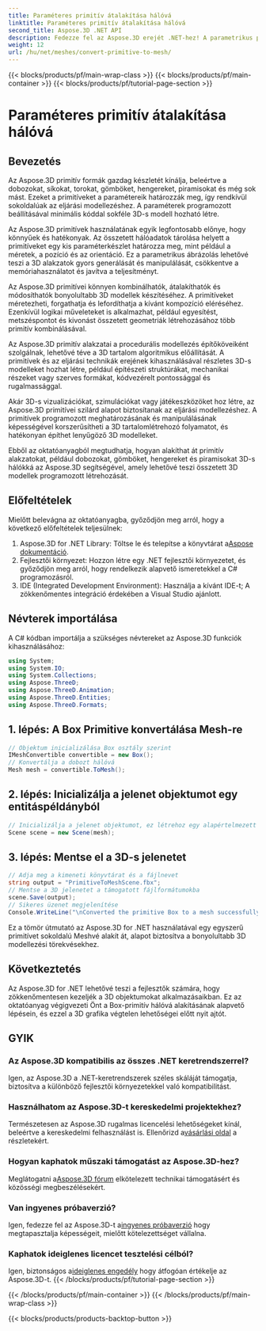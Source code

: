 ```yaml
---
title: Paraméteres primitív átalakítása hálóvá
linktitle: Paraméteres primitív átalakítása hálóvá
second_title: Aspose.3D .NET API
description: Fedezze fel az Aspose.3D erejét .NET-hez! A parametrikus primitíveket könnyedén alakíthatja át sokoldalú hálóvá. Emelje fel 3D grafikus játékát még ma.
weight: 12
url: /hu/net/meshes/convert-primitive-to-mesh/
---
```


{{< blocks/products/pf/main-wrap-class >}}
{{< blocks/products/pf/main-container >}}
{{< blocks/products/pf/tutorial-page-section >}}

# Paraméteres primitív átalakítása hálóvá

## Bevezetés

Az Aspose.3D primitív formák gazdag készletét kínálja, beleértve a dobozokat, síkokat, torokat, gömböket, hengereket, piramisokat és még sok mást. Ezeket a primitíveket a paramétereik határozzák meg, így rendkívül sokoldalúak az eljárási modellezéshez. A paraméterek programozott beállításával minimális kóddal sokféle 3D-s modell hozható létre.

Az Aspose.3D primitívek használatának egyik legfontosabb előnye, hogy könnyűek és hatékonyak. Az összetett hálóadatok tárolása helyett a primitíveket egy kis paraméterkészlet határozza meg, mint például a méretek, a pozíció és az orientáció. Ez a parametrikus ábrázolás lehetővé teszi a 3D alakzatok gyors generálását és manipulálását, csökkentve a memóriahasználatot és javítva a teljesítményt.

Az Aspose.3D primitívei könnyen kombinálhatók, átalakíthatók és módosíthatók bonyolultabb 3D modellek készítéséhez. A primitíveket méretezheti, forgathatja és lefordíthatja a kívánt kompozíció eléréséhez. Ezenkívül logikai műveleteket is alkalmazhat, például egyesítést, metszéspontot és kivonást összetett geometriák létrehozásához több primitív kombinálásával.

Az Aspose.3D primitív alakzatai a procedurális modellezés építőköveiként szolgálnak, lehetővé téve a 3D tartalom algoritmikus előállítását. A primitívek és az eljárási technikák erejének kihasználásával részletes 3D-s modelleket hozhat létre, például építészeti struktúrákat, mechanikai részeket vagy szerves formákat, kódvezérelt pontossággal és rugalmassággal.

Akár 3D-s vizualizációkat, szimulációkat vagy játékeszközöket hoz létre, az Aspose.3D primitívei szilárd alapot biztosítanak az eljárási modellezéshez. A primitívek programozott meghatározásának és manipulálásának képességével korszerűsítheti a 3D tartalomlétrehozó folyamatot, és hatékonyan építhet lenyűgöző 3D modelleket.

Ebből az oktatóanyagból megtudhatja, hogyan alakíthat át primitív alakzatokat, például dobozokat, gömböket, hengereket és piramisokat 3D-s hálókká az Aspose.3D segítségével, amely lehetővé teszi összetett 3D modellek programozott létrehozását.


## Előfeltételek
Mielőtt belevágna az oktatóanyagba, győződjön meg arról, hogy a következő előfeltételek teljesülnek:
1.  Aspose.3D for .NET Library: Töltse le és telepítse a könyvtárat a[Aspose dokumentáció](https://reference.aspose.com/3d/net/).
2. Fejlesztői környezet: Hozzon létre egy .NET fejlesztői környezetet, és győződjön meg arról, hogy rendelkezik alapvető ismeretekkel a C# programozásról.
3. IDE (Integrated Development Environment): Használja a kívánt IDE-t; A zökkenőmentes integráció érdekében a Visual Studio ajánlott.
## Névterek importálása
A C# kódban importálja a szükséges névtereket az Aspose.3D funkciók kihasználásához:
```csharp
using System;
using System.IO;
using System.Collections;
using Aspose.ThreeD;
using Aspose.ThreeD.Animation;
using Aspose.ThreeD.Entities;
using Aspose.ThreeD.Formats;
```
## 1. lépés: A Box Primitive konvertálása Mesh-re
```csharp
// Objektum inicializálása Box osztály szerint
IMeshConvertible convertible = new Box();
// Konvertálja a dobozt hálóvá
Mesh mesh = convertible.ToMesh();
```
## 2. lépés: Inicializálja a jelenet objektumot egy entitáspéldányból
```csharp
// Inicializálja a jelenet objektumot, ez létrehoz egy alapértelmezett csomópontot a háló számára
Scene scene = new Scene(mesh);
```
## 3. lépés: Mentse el a 3D-s jelenetet
```csharp
// Adja meg a kimeneti könyvtárat és a fájlnevet
string output = "PrimitiveToMeshScene.fbx";
// Mentse a 3D jelenetet a támogatott fájlformátumokba
scene.Save(output);
// Sikeres üzenet megjelenítése
Console.WriteLine("\nConverted the primitive Box to a mesh successfully.\nFile saved at " + output);
```
Ez a tömör útmutató az Aspose.3D for .NET használatával egy egyszerű primitívet sokoldalú Meshvé alakít át, alapot biztosítva a bonyolultabb 3D modellezési törekvésekhez.
## Következtetés
Az Aspose.3D for .NET lehetővé teszi a fejlesztők számára, hogy zökkenőmentesen kezeljék a 3D objektumokat alkalmazásaikban. Ez az oktatóanyag végigvezeti Önt a Box-primitív hálóvá alakításának alapvető lépésein, és ezzel a 3D grafika végtelen lehetőségei előtt nyit ajtót.
## GYIK
### Az Aspose.3D kompatibilis az összes .NET keretrendszerrel?
Igen, az Aspose.3D a .NET-keretrendszerek széles skáláját támogatja, biztosítva a különböző fejlesztői környezetekkel való kompatibilitást.
### Használhatom az Aspose.3D-t kereskedelmi projektekhez?
 Természetesen az Aspose.3D rugalmas licencelési lehetőségeket kínál, beleértve a kereskedelmi felhasználást is. Ellenőrizd a[vásárlási oldal](https://purchase.aspose.com/buy) a részletekért.
### Hogyan kaphatok műszaki támogatást az Aspose.3D-hez?
 Meglátogatni a[Aspose.3D fórum](https://forum.aspose.com/c/3d/18) elkötelezett technikai támogatásért és közösségi megbeszélésekért.
### Van ingyenes próbaverzió?
 Igen, fedezze fel az Aspose.3D-t a[ingyenes próbaverzió](https://releases.aspose.com/) hogy megtapasztalja képességeit, mielőtt kötelezettséget vállalna.
### Kaphatok ideiglenes licencet tesztelési célból?
 Igen, biztonságos a[ideiglenes engedély](https://purchase.aspose.com/temporary-license/) hogy átfogóan értékelje az Aspose.3D-t.
{{< /blocks/products/pf/tutorial-page-section >}}

{{< /blocks/products/pf/main-container >}}
{{< /blocks/products/pf/main-wrap-class >}}

{{< blocks/products/products-backtop-button >}}
